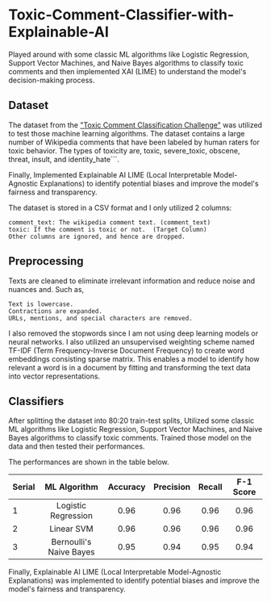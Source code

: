 # Toxic-Comment-Classifier-with-Explainable-AI

Played around with some classic ML algorithms like Logistic Regression, Support Vector Machines, and Naive Bayes algorithms to classify toxic comments and then implemented XAI (LIME) to understand the model's decision-making process.


## Dataset

The dataset from the ["Toxic Comment Classification Challenge"](https://www.kaggle.com/competitions/jigsaw-toxic-comment-classification-challenge/overview) was utilized to test those machine learning algorithms. The dataset contains a large number of Wikipedia comments that have been labeled by human raters for toxic behavior. The types of toxicity are, toxic, severe_toxic, obscene, threat, insult, and identity_hate```. 

Finally, Implemented Explainable AI LIME (Local Interpretable Model-Agnostic Explanations) to identify potential biases and improve the model's fairness and transparency.

The dataset is stored in a CSV format and I only utilized 2 columns:

    comment_text: The wikipedia comment text. (comment_text)
    toxic: If the comment is toxic or not.  (Target Column)
    Other columns are ignored, and hence are dropped.


## Preprocessing

Texts are cleaned to eliminate irrelevant information and reduce noise and nuances and. Such as,

    Text is lowercase.
    Contractions are expanded.
    URLs, mentions, and special characters are removed.

I also removed the stopwords since I am not using deep learning models or neural networks. I also utilized an unsupervised weighting scheme named TF-IDF (Term Frequency-Inverse Document Frequency) to create word embeddings consisting sparse matrix. This enables a model to identify how relevant a word is in a document by fitting and transforming the text data into vector representations.


## Classifiers

After splitting the dataset into 80:20 train-test splits, Utilized some classic ML algorithms like Logistic Regression, Support Vector Machines, and Naive Bayes algorithms to classify toxic comments. Trained those model on the data and then tested their performances.

The performances are shown in the table below.

| Serial        | ML Algorithm            | Accuracy       | Precision         | Recall           | F-1 Score |
| ------------- |:-----------------------:|:--------------:|:-----------------:|:----------------:|:---------:|	
| 1             |Logistic Regression	  |0.96            |0.96               |0.96              |0.96       |
| 2             |Linear SVM	              |0.96            |0.96               |0.96              |0.96       |
| 3             |Bernoulli's Naive Bayes  |0.95            |0.94               |0.95              |0.94       |

    
Finally, Explainable AI LIME (Local Interpretable Model-Agnostic Explanations) was implemented to identify potential biases and improve the model's fairness and transparency.

